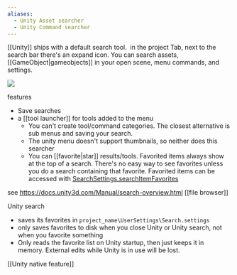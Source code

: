 ```yaml
---
aliases:
  - Unity Asset searcher
  - Unity Command searcher
---
```

[[Unity]] ships with a default search tool.  
in the project Tab, next to the search bar there's an expand icon.
You can search assets, [[GameObject|gameobjects]] in your open scene,  menu commands, and settings.

![](https://docs.unity3d.com/uploads/Main/search-profile-package.png)

features
- Save searches
- a [[tool launcher]] for tools added to the menu
	- You can't create tool/command categories. The closest alternative is sub menus and saving your search.
	- The unity menu doesn't support thumbnails, so neither does this searcher
	- You can [[favorite|star]] results/tools. Favorited items always show at the top of a search.
	  There's no easy way to see favorites unless you do a search containing that favorite.
	  Favorited items can be accessed with [SearchSettings.searchItemFavorites](https://docs.unity3d.com/ScriptReference/Search.SearchSettings-searchItemFavorites.html)

see https://docs.unity3d.com/Manual/search-overview.html
[[file browser]]

Unity search 
- saves its favorites in 
`project_name\UserSettings\Search.settings`
- only saves favorites to disk when you close Unity or Unity search, not when you favorite something
- Only reads the favorite list on Unity startup, then just keeps it in memory. External edits while Unity is in use will be lost.

[[Unity native feature]]